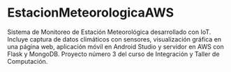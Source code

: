 # EstacionMeteorologicaAWS
Sistema de Monitoreo de Estación Meteorológica desarrollado con IoT. Incluye captura de datos climáticos con sensores, visualización gráfica en una página web, aplicación móvil en Android Studio y servidor en AWS con Flask y MongoDB. Proyecto número 3 del curso de Integración y Taller de Computación.
